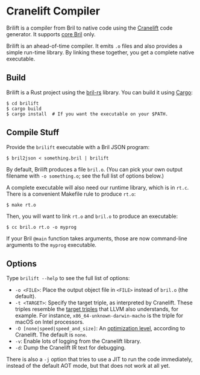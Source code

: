 Cranelift Compiler
==================

Brilift is a compiler from Bril to native code using the [Cranelift][] code generator.
It supports [core Bril][core] only.

Brilift is an ahead-of-time compiler.
It emits `.o` files and also provides a simple run-time library.
By linking these together, you get a complete native executable.

[cranelift]: https://github.com/bytecodealliance/wasmtime/tree/main/cranelift
[core]: ../lang/core.md

Build
-----

Brilift is a Rust project using the [bril-rs][] library.
You can build it using [Cargo][]:


    $ cd brilift
    $ cargo build
    $ cargo install  # If you want the executable on your $PATH.

[bril-rs]: rust.md
[cargo]: https://doc.rust-lang.org/cargo/

Compile Stuff
-------------

Provide the `brilift` executable with a Bril JSON program:

    $ bril2json < something.bril | brilift

By default, Brilift produces a file `bril.o`.
(You can pick your own output filename with `-o something.o`; see the full list of options below.)

A complete executable will also need our runtime library, which is in `rt.c`.
There is a convenient Makefile rule to produce `rt.o`:

    $ make rt.o

Then, you will want to link `rt.o` and `bril.o` to produce an executable:

    $ cc bril.o rt.o -o myprog

If your Bril `@main` function takes arguments, those are now command-line arguments to the `myprog` executable.

Options
-------

Type `brilift --help` to see the full list of options:

* `-o <FILE>`: Place the output object file in `<FILE>` instead of `bril.o` (the default).
* `-t <TARGET>`: Specify the target triple, as interpreted by Cranelift. These triples resemble the [target triples][triple] that LLVM also understands, for example. For instance, `x86_64-unknown-darwin-macho` is the triple for macOS on Intel processors.
* `-O [none|speed|speed_and_size]`: An [optimization level][opt_level], according to Cranelift. The default is `none`.
* `-v`: Enable lots of logging from the Cranelift library.
* `-d`: Dump the Cranelift IR text for debugging.

There is also a `-j` option that tries to use a JIT to run the code immediately, instead of the default AOT mode, but that does not work at all yet.

[opt_level]: https://docs.rs/cranelift-codegen/0.84.0/cranelift_codegen/settings/struct.Flags.html#method.opt_level
[triple]: https://clang.llvm.org/docs/CrossCompilation.html#target-triple
